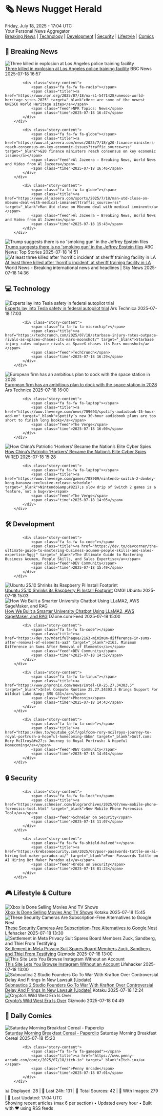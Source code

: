 <!-- Processing 54 RSS feeds at 2025-07-18 17:03:56 UTC -->
<!-- Processing: Saturday Morning Breakfast Cereal -->
<!-- Processing: Penny Arcade -->
<!-- Processing: Garfield -->
<!-- Processing: Dilbert -->
<!-- Processing: CNN Breaking News -->
<!-- Processing: BBC World News -->
<!-- Processing: BBC Breaking News -->
<!-- Processing: Al Jazeera Breaking News -->
<!-- Processing: NPR News -->
<!-- Processing: Reuters Top News -->
<!-- Processing: Associated Press Breaking -->
<!-- Processing: ABC News Breaking -->
<!-- Processing: Guardian World News -->
<!-- Processing: Sky News World -->
<!-- Processing: TechCrunch -->
<!-- Processing: Ars Technica -->
<!-- Processing: O'Reilly Radar -->
<!-- Processing: Slashdot -->
<!-- Processing: Linux.com -->
<!-- Processing: Schneier on Security -->
<!-- Generated 8 new posts out of 20 feeds processed -->
<div class="newspaper-header">
    <h1 class="newspaper-title">🗞️ News Nugget Herald</h1>
    <div class="newspaper-date">Friday, July 18, 2025 - 17:04 UTC</div>
    <div class="newspaper-subtitle">Your Personal News Aggregator</div>
</div>

<div class="newspaper-nav">
    <a href="#breaking">Breaking News</a> |
    <a href="#tech">Technology</a> |
    <a href="#dev">Development</a> |
    <a href="#security">Security</a> |
    <a href="#lifestyle">Lifestyle</a> |
    <a href="#webcomics">Comics</a>
</div>

<div class="news-section breaking-news" id="breaking">
<h2 class="section-header">🚨 Breaking News</h2>
<div class="stories-container">
<div class="story">
            <img src="https://ichef.bbci.co.uk/ace/standard/240/cpsprodpb/cc59/live/28fbe6e0-63f5-11f0-b6f0-53138033c34e.jpg" alt="Three killed in explosion at Los Angeles police training facility" class="story-image" loading="lazy" onerror="this.style.display='none'">
            <div class="story-content">
                <span class="fa fa-fw fa-earth-americas"></span>
                <span class="title"><a href="https://www.bbc.com/news/articles/c62891d4p50o" target="_blank">Three killed in explosion at Los Angeles police training facility</a></span>
                <span class="feed">BBC News</span>
                <span class="time">2025-07-18 16:57</span>
            </div>
        </div>
<div class="story">
            
            <div class="story-content">
                <span class="fa fa-fw fa-radio"></span>
                <span class="title"><a href="https://www.npr.org/2025/07/18/nx-s1-5471428/unesco-world-heritage-sites-2025" target="_blank">Here are some of the newest UNESCO World Heritage sites</a></span>
                <span class="feed">NPR Topics: News</span>
                <span class="time">2025-07-18 16:47</span>
            </div>
        </div>
<div class="story">
            
            <div class="story-content">
                <span class="fa fa-fw fa-globe"></span>
                <span class="title"><a href="https://www.aljazeera.com/news/2025/7/18/g20-finance-ministers-reach-consensus-on-key-economic-issues?traffic_source=rss" target="_blank">G20 finance ministers reach consensus on key economic issues</a></span>
                <span class="feed">Al Jazeera – Breaking News, World News and Video from Al Jazeera</span>
                <span class="time">2025-07-18 16:46</span>
            </div>
        </div>
<div class="story">
            
            <div class="story-content">
                <span class="fa fa-fw fa-globe"></span>
                <span class="title"><a href="https://www.aljazeera.com/sports/2025/7/18/man-utd-close-on-mbeumo-deal-with-medical-imminent?traffic_source=rss" target="_blank">Man Utd close on Mbeumo deal with medical imminent</a></span>
                <span class="feed">Al Jazeera – Breaking News, World News and Video from Al Jazeera</span>
                <span class="time">2025-07-18 15:43</span>
            </div>
        </div>
<div class="story">
            <img src="https://s.abcnews.com/images/Politics/donald-trump-rt-jef-250718_1752844434141_hpMain_4x3t_384.jpg" alt="Trump suggests there is no &#x27;smoking gun&#x27; in the Jeffrey Epstein files" class="story-image" loading="lazy" onerror="this.style.display='none'">
            <div class="story-content">
                <span class="fa fa-fw fa-tv"></span>
                <span class="title"><a href="https://abcnews.go.com/Politics/trump-suggests-smoking-gun-jeffrey-epstein-files/story?id=123860043" target="_blank">Trump suggests there is no &#x27;smoking gun&#x27; in the Jeffrey Epstein files</a></span>
                <span class="feed">ABC News: Top Stories</span>
                <span class="time">2025-07-18 14:51</span>
            </div>
        </div>
<div class="story">
            <img src="https://e3.365dm.com/25/07/1920x1080/skynews-angeles-training_6967995.png?20250718172336" alt="At least three killed after &#x27;horrific incident&#x27; at sheriff training facility in LA" class="story-image" loading="lazy" onerror="this.style.display='none'">
            <div class="story-content">
                <span class="fa fa-fw fa-satellite"></span>
                <span class="title"><a href="https://news.sky.com/story/at-least-three-killed-after-horrific-incident-at-sheriff-training-facility-in-la-13398500" target="_blank">At least three killed after &#x27;horrific incident&#x27; at sheriff training facility in LA</a></span>
                <span class="feed">World News - Breaking international news and headlines | Sky News</span>
                <span class="time">2025-07-18 14:36</span>
            </div>
        </div>
</div>
</div>
<div class="news-section tech-news" id="tech">
<h2 class="section-header">💻 Technology</h2>
<div class="stories-container">
<div class="story">
            <img src="https://cdn.arstechnica.net/wp-content/uploads/2025/07/GettyImages-2225090711-500x500.jpg" alt="Experts lay into Tesla safety in federal autopilot trial" class="story-image" loading="lazy" onerror="this.style.display='none'">
            <div class="story-content">
                <span class="fa fa-fw fa-cog"></span>
                <span class="title"><a href="https://arstechnica.com/cars/2025/07/experts-lay-into-tesla-safety-in-federal-autopilot-trial/" target="_blank">Experts lay into Tesla safety in federal autopilot trial</a></span>
                <span class="feed">Ars Technica</span>
                <span class="time">2025-07-18 17:03</span>
            </div>
        </div>
<div class="story">
            
            <div class="story-content">
                <span class="fa fa-fw fa-microchip"></span>
                <span class="title"><a href="https://techcrunch.com/2025/07/18/starbase-injury-rates-outpace-rivals-as-spacex-chases-its-mars-moonshot/" target="_blank">Starbase injury rates outpace rivals as SpaceX chases its Mars moonshot</a></span>
                <span class="feed">TechCrunch</span>
                <span class="time">2025-07-18 16:29</span>
            </div>
        </div>
<div class="story">
            <img src="https://cdn.arstechnica.net/wp-content/uploads/2024/05/The_Exploration_Company_cargo_vehicle_rendering_pillars-500x500.jpg" alt="European firm has an ambitious plan to dock with the space station in 2028" class="story-image" loading="lazy" onerror="this.style.display='none'">
            <div class="story-content">
                <span class="fa fa-fw fa-cog"></span>
                <span class="title"><a href="https://arstechnica.com/space/2025/07/european-firm-has-an-ambitious-plan-to-dock-with-the-space-station-in-2028/" target="_blank">European firm has an ambitious plan to dock with the space station in 2028</a></span>
                <span class="feed">Ars Technica</span>
                <span class="time">2025-07-18 16:00</span>
            </div>
        </div>
<div class="story">
            
            <div class="story-content">
                <span class="fa fa-fw fa-laptop"></span>
                <span class="title"><a href="https://www.theverge.com/news/709693/spotify-audiobook-15-hour-add-on" target="_blank">Spotify’s new 30-hour audiobook plans are too short to finish long books</a></span>
                <span class="feed">The Verge</span>
                <span class="time">2025-07-18 16:00</span>
            </div>
        </div>
<div class="story">
            <img src="https://media.wired.com/photos/68799030363200bf27601351/master/pass/security_chinese_hackers_honkers.jpg" alt="How China’s Patriotic ‘Honkers’ Became the Nation’s Elite Cyber Spies" class="story-image" loading="lazy" onerror="this.style.display='none'">
            <div class="story-content">
                <span class="fa fa-fw fa-bolt"></span>
                <span class="title"><a href="https://www.wired.com/story/china-honkers-elite-cyber-spies/" target="_blank">How China’s Patriotic ‘Honkers’ Became the Nation’s Elite Cyber Spies</a></span>
                <span class="feed">WIRED</span>
                <span class="time">2025-07-18 15:28</span>
            </div>
        </div>
<div class="story">
            
            <div class="story-content">
                <span class="fa fa-fw fa-laptop"></span>
                <span class="title"><a href="https://www.theverge.com/games/708909/nintendo-switch-2-donkey-kong-bananza-exclusive-release-schedule" target="_blank">Nintendo&amp;#8217;s slow drip of Switch 2 games is a feature, not a bug</a></span>
                <span class="feed">The Verge</span>
                <span class="time">2025-07-18 14:05</span>
            </div>
        </div>
</div>
</div>
<div class="news-section dev-news" id="dev">
<h2 class="section-header">🛠️ Development</h2>
<div class="stories-container">
<div class="story">
            
            <div class="story-content">
                <span class="fa fa-fw fa-code"></span>
                <span class="title"><a href="https://dev.to/devcorner/the-ultimate-guide-to-mastering-business-acumen-people-skills-and-sales-expertise-5ggj" target="_blank">The Ultimate Guide to Mastering Business Acumen, People Skills, and Sales Expertise</a></span>
                <span class="feed">DEV Community</span>
                <span class="time">2025-07-18 15:49</span>
            </div>
        </div>
<div class="story">
            <img src="https://i0.wp.com/www.omgubuntu.co.uk/wp-content/uploads/2024/05/ubuntu-raspberry-pi.jpg?resize=406%2C232&amp;ssl=1" alt="Ubuntu 25.10 Shrinks its Raspberry Pi Install Footprint" class="story-image" loading="lazy" onerror="this.style.display='none'">
            <div class="story-content">
                <span class="fa fa-fw fa-ubuntu"></span>
                <span class="title"><a href="https://www.omgubuntu.co.uk/2025/07/ubuntu-25-10-raspberry-pi-minimal-install" target="_blank">Ubuntu 25.10 Shrinks its Raspberry Pi Install Footprint</a></span>
                <span class="feed">OMG! Ubuntu</span>
                <span class="time">2025-07-18 15:03</span>
            </div>
        </div>
<div class="story">
            <img src="https://dz2cdn1.dzone.com/thumbnail?fid=18514995&w=600" alt="How We Built a Smarter University Chatbot Using LLaMA2, AWS SageMaker, and RAG" class="story-image" loading="lazy" onerror="this.style.display='none'">
            <div class="story-content">
                <span class="fa fa-fw fa-newspaper"></span>
                <span class="title"><a href="https://dzone.com/articles/smarter-university-chatbot-llama2-rag-sagemaker" target="_blank">How We Built a Smarter University Chatbot Using LLaMA2, AWS SageMaker, and RAG</a></span>
                <span class="feed">DZone.com Feed</span>
                <span class="time">2025-07-18 15:00</span>
            </div>
        </div>
<div class="story">
            
            <div class="story-content">
                <span class="fa fa-fw fa-code"></span>
                <span class="title"><a href="https://dev.to/mdarifulhaque/2163-minimum-difference-in-sums-after-removal-of-elements-aa2" target="_blank">2163. Minimum Difference in Sums After Removal of Elements</a></span>
                <span class="feed">DEV Community</span>
                <span class="time">2025-07-18 14:52</span>
            </div>
        </div>
<div class="story">
            
            <div class="story-content">
                <span class="fa fa-fw fa-linux"></span>
                <span class="title"><a href="https://www.phoronix.com/news/Intel-CR-25.27.34303.5" target="_blank">Intel Compute Runtime 25.27.34303.5 Brings Support For Wildcat Lake &amp; BMG G31</a></span>
                <span class="feed">Phoronix</span>
                <span class="time">2025-07-18 14:43</span>
            </div>
        </div>
<div class="story">
            
            <div class="story-content">
                <span class="fa fa-fw fa-code"></span>
                <span class="title"><a href="https://dev.to/youtube_golf/golfcom-rory-mcilroys-journey-to-royal-portrush-a-hopeful-homecoming-4bbm" target="_blank">Golf.com: Rory McIlroy&#x27;s Journey to Royal Portrush: A Hopeful Homecoming</a></span>
                <span class="feed">DEV Community</span>
                <span class="time">2025-07-18 14:01</span>
            </div>
        </div>
</div>
</div>
<div class="news-section security-news" id="security">
<h2 class="section-header">🔒 Security</h2>
<div class="stories-container">
<div class="story">
            
            <div class="story-content">
                <span class="fa fa-fw fa-lock"></span>
                <span class="title"><a href="https://www.schneier.com/blog/archives/2025/07/new-mobile-phone-forensics-tool.html" target="_blank">New Mobile Phone Forensics Tool</a></span>
                <span class="feed">Schneier on Security</span>
                <span class="time">2025-07-18 11:07</span>
            </div>
        </div>
<div class="story">
            
            <div class="story-content">
                <span class="fa fa-fw fa-shield-halved"></span>
                <span class="title"><a href="https://krebsonsecurity.com/2025/07/poor-passwords-tattle-on-ai-hiring-bot-maker-paradox-ai/" target="_blank">Poor Passwords Tattle on AI Hiring Bot Maker Paradox.ai</a></span>
                <span class="feed">Krebs on Security</span>
                <span class="time">2025-07-18 01:23</span>
            </div>
        </div>
</div>
</div>
<div class="news-section lifestyle-news" id="lifestyle">
<h2 class="section-header">🎮 Lifestyle & Culture</h2>
<div class="stories-container">
<div class="story">
            <img src="https://i.kinja-img.com/image/upload/c_fit,q_80,w_636/f13a0d544db77346aab3b4c5ebf5bff3.jpg" alt="Xbox Is Done Selling Movies And TV Shows" class="story-image" loading="lazy" onerror="this.style.display='none'">
            <div class="story-content">
                <span class="fa fa-fw fa-gamepad"></span>
                <span class="title"><a href="https://kotaku.com/xbox-movies-tv-shows-store-ending-support-shut-down-1851786567" target="_blank">Xbox Is Done Selling Movies And TV Shows</a></span>
                <span class="feed">Kotaku</span>
                <span class="time">2025-07-18 15:45</span>
            </div>
        </div>
<div class="story">
            <img src="https://lifehacker.com/imagery/articles/01K0E0NYQ84TP5MDSKVDE1S9JS/hero-image.jpg" alt="These Security Cameras Are Subscription-Free Alternatives to Google Nest" class="story-image" loading="lazy" onerror="this.style.display='none'">
            <div class="story-content">
                <span class="fa fa-fw fa-life-ring"></span>
                <span class="title"><a href="https://lifehacker.com/tech/subscription-free-alternatives-google-nest-security-camera?utm_medium=RSS" target="_blank">These Security Cameras Are Subscription-Free Alternatives to Google Nest</a></span>
                <span class="feed">Lifehacker</span>
                <span class="time">2025-07-18 13:30</span>
            </div>
        </div>
<div class="story">
            <img src="https://gizmodo.com/app/uploads/2025/07/Mark-Zuckerberg.jpg" alt="Settlement in Meta Privacy Suit Spares Board Members Zuck, Sandberg, and Thiel From Testifying" class="story-image" loading="lazy" onerror="this.style.display='none'">
            <div class="story-content">
                <span class="fa fa-fw fa-computer"></span>
                <span class="title"><a href="https://gizmodo.com/settlement-in-meta-privacy-suit-spares-board-members-zuck-sandberg-and-thiel-from-testifying-2000631038" target="_blank">Settlement in Meta Privacy Suit Spares Board Members Zuck, Sandberg, and Thiel From Testifying</a></span>
                <span class="feed">Gizmodo</span>
                <span class="time">2025-07-18 13:00</span>
            </div>
        </div>
<div class="story">
            <img src="https://lifehacker.com/imagery/articles/01K0D9CTP5Q6XZG14YQ79D816W/hero-image.png" alt="This Site Lets You Browse Instagram Without an Account" class="story-image" loading="lazy" onerror="this.style.display='none'">
            <div class="story-content">
                <span class="fa fa-fw fa-life-ring"></span>
                <span class="title"><a href="https://lifehacker.com/tech/imginn-browse-instagram-pages-without-an-account?utm_medium=RSS" target="_blank">This Site Lets You Browse Instagram Without an Account</a></span>
                <span class="feed">Lifehacker</span>
                <span class="time">2025-07-18 13:00</span>
            </div>
        </div>
<div class="story">
            <img src="https://i.kinja-img.com/image/upload/c_fit,q_80,w_636/45e2fa22f636a2346f23d764ee61f86c.png" alt="Subnautica 2 Studio Founders Go To War With Krafton Over Controversial Delay And Firings In New Lawsuit [Update]" class="story-image" loading="lazy" onerror="this.style.display='none'">
            <div class="story-content">
                <span class="fa fa-fw fa-gamepad"></span>
                <span class="title"><a href="https://kotaku.com/subnautica-2-lawsuit-krafton-unknown-worlds-delay-1851786439" target="_blank">Subnautica 2 Studio Founders Go To War With Krafton Over Controversial Delay And Firings In New Lawsuit [Update]</a></span>
                <span class="feed">Kotaku</span>
                <span class="time">2025-07-18 12:24</span>
            </div>
        </div>
<div class="story">
            <img src="https://gizmodo.com/app/uploads/2025/07/bitcoin-photo.jpg" alt="Crypto’s Wild West Era Is Over" class="story-image" loading="lazy" onerror="this.style.display='none'">
            <div class="story-content">
                <span class="fa fa-fw fa-computer"></span>
                <span class="title"><a href="https://gizmodo.com/cryptos-wild-west-era-is-over-2000631148" target="_blank">Crypto’s Wild West Era Is Over</a></span>
                <span class="feed">Gizmodo</span>
                <span class="time">2025-07-18 04:49</span>
            </div>
        </div>
</div>
</div>
<div class="news-section webcomics-section" id="webcomics">
<h2 class="section-header">🎨 Daily Comics</h2>
<div class="stories-container">
<div class="story">
            <img src="https://www.smbc-comics.com/comics/1752732160-20250719.png" alt="Saturday Morning Breakfast Cereal - Paperclip" class="story-image" loading="lazy" onerror="this.style.display='none'">
            <div class="story-content">
                <span class="fa fa-fw fa-smile"></span>
                <span class="title"><a href="https://www.smbc-comics.com/comic/paperclip-2" target="_blank">Saturday Morning Breakfast Cereal - Paperclip</a></span>
                <span class="feed">Saturday Morning Breakfast Cereal</span>
                <span class="time">2025-07-18 15:20</span>
            </div>
        </div>
<div class="story">
            
            <div class="story-content">
                <span class="fa fa-fw fa-gamepad"></span>
                <span class="title"><a href="https://www.penny-arcade.com/comic/2025/07/18/itch-io" target="_blank">Itch.io</a></span>
                <span class="feed">Penny Arcade</span>
                <span class="time">2025-07-18 07:01</span>
            </div>
        </div>
</div>
</div>

<div class="newspaper-footer">
    <div class="stats">
        📊 Displayed: 28 | 📅 Last 24h: 131 | 📡 Total Sources: 42 | 📸 With Images: 279 |
        🔄 Last Updated: 17:04 UTC
    </div>
    <div class="footer-note">
        Showing recent articles (max 6 per section) • Updated every hour • Built with ❤️ using RSS feeds
    </div>
</div>
